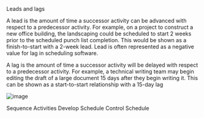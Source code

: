 Leads and lags


A lead is the amount of time a successor activity can be advanced with respect to a predecessor activity. For example, 
on a project to construct a new office building, the landscaping could be scheduled to start 2 weeks prior to the scheduled 
punch list completion. This would be shown as a finish-to-start with a 2-week lead. Lead is often 
represented as a negative value for lag in scheduling software.

A lag is the amount of time a successor activity will be delayed with respect to a predecessor activity. For example, 
a technical writing team may begin editing the draft of a large document 15 days after they begin writing it. This can be 
shown as a start-to-start relationship with a 15-day lag

![image](https://user-images.githubusercontent.com/51868740/205177988-5a953d97-f261-4070-8a0c-bd8105257df9.png)


Sequence Activities
Develop Schedule
Control Schedule
